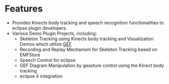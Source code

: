# Features #

  * Provides Kinects body tracking and speech recognition functionalities to eclipse plugin developers.
  * Various Demo Plugin Projects, including:
    * Skeleton Tracking using Kinects body tracking and Visualization Demos which utilize [GEF](http://www.eclipse.org/gef/)
    * Recording and Replay Mechanism for Skeleton Tracking based on EMFStore
    * Speech Control for eclipse
    * GEF Diagram Manipulation by geasture control using the Kinect body tracking
    * eclipse 4 integration